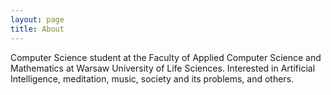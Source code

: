 ```yaml
---
layout: page
title: About
---
```


Computer Science student at the Faculty of Applied Computer Science and Mathematics at Warsaw University of Life Sciences.
Interested in Artificial Intelligence, meditation, music, society and its problems, and others.
